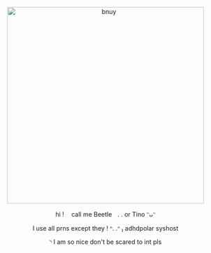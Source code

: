 <p align="center">
    <img width="450" src="https://github.com/co-anomalies/co-anomalies/assets/173427226/4398b03c-8fad-4186-a63b-98d0b99d1a9f" alt="bnuy">
</p>
<p align="center"> hi ! ㅤcall me Beetleㅤ. . or Tino ᵔᴗᵔ </p>
<p align="center"> I use all prns except they !  ᐢ. .ᐢ ₎ adhdpolar syshost </p>
<p align="center">  ◝ I am so nice don't be scared to int pls  </p>
